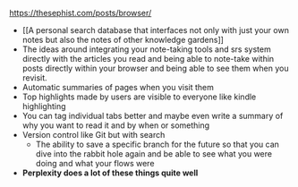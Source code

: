 https://thesephist.com/posts/browser/
- [[A personal search database that interfaces not only with just your own notes but also the notes of other knowledge gardens]]
- The ideas around integrating your note-taking tools and srs system directly with the articles you read and being able to note-take within posts directly within your browser and being able to see them when you revisit.
- Automatic summaries of pages when you visit them
- Top highlights made by users are visible to everyone like kindle highlighting
- You can tag individual tabs better and maybe even write a summary of why you want to read it and by when or something
- Version control like Git but with search
	- The ability to save a specific branch for the future so that you can dive into the rabbit hole again and be able to see what you were doing and what your flows were
- **Perplexity does a lot of these things quite well**